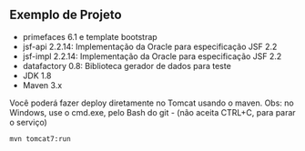 Exemplo de Projeto
---

- primefaces 6.1 e template bootstrap
- jsf-api 2.2.14: Implementação da Oracle para especificação JSF 2.2
- jsf-impl 2.2.14: Implementação da Oracle para especificação JSF 2.2
- datafactory 0.8: Biblioteca gerador de dados para teste
- JDK 1.8
- Maven 3.x


Você poderá fazer deploy diretamente no Tomcat usando o maven. 
Obs: no Windows, use o cmd.exe, pelo Bash do git - (não aceita CTRL+C, para parar o serviço)
```
mvn tomcat7:run
```